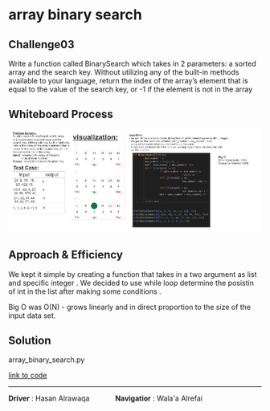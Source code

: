 # array binary search

## Challenge03

 Write a function called BinarySearch which takes in 2 parameters: a sorted array and the search key. Without utilizing any of the built-in methods available to your language, return the index of the array’s element that is equal to the value of the search key, or -1 if the element is not in the array

## Whiteboard Process

![Alt text](whiteboard.PNG)

## Approach & Efficiency

We kept it simple by creating a function that takes in a two argument as list and specific integer . We decided to use while loop determine the posistin of int in the list after making some conditions . 

Big O was O(N) - grows linearly and in direct proportion to the size of the input data set.

## Solution

array_binary_search.py

 [link to code](array_binary_search.py)

--------------------------------

__Driver__ :  Hasan Alrawaqa &nbsp;&nbsp;&nbsp;&nbsp;&nbsp;&nbsp;&nbsp;&nbsp;&nbsp;&nbsp;&nbsp;  __Navigatior__ : Wala'a Alrefai
